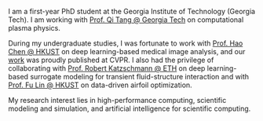 I am a first-year PhD student at the Georgia Institute of Technology (Georgia Tech). I am working with [Prof. Qi Tang @ Georgia Tech](https://tangqi.github.io) on computational plasma physics. 

During my undergraduate studies, I was fortunate to work with [Prof. Hao Chen @ HKUST](https://cse.hkust.edu.hk/~jhc/) on deep learning-based medical image analysis, and our [work](https://openaccess.thecvf.com/content/CVPR2023/html/Jiang_DoNet_Deep_De-Overlapping_Network_for_Cytology_Instance_Segmentation_CVPR_2023_paper.html) was proudly published at CVPR. I also had the privilege of collaborating with [Prof. Robert Katzschmann @ ETH](https://srl.ethz.ch/the-group/prof-robert-katzschmann.html) on deep learning-based surrogate modeling for transient fluid-structure interaction and with [Prof. Fu Lin @ HKUST](http://linfu.people.ust.hk/) on data-driven airfoil optimization.

My research interest lies in high-performance computing, scientific modeling and simulation, and artificial intelligence for scientific computing.
